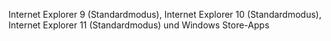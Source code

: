 Internet Explorer 9 (Standardmodus), Internet Explorer 10 (Standardmodus), Internet Explorer 11 (Standardmodus) und Windows Store-Apps